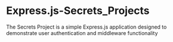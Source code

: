 # Express.js-Secrets_Projects
The Secrets Project is a simple Express.js application designed to demonstrate user authentication and middleware functionality
